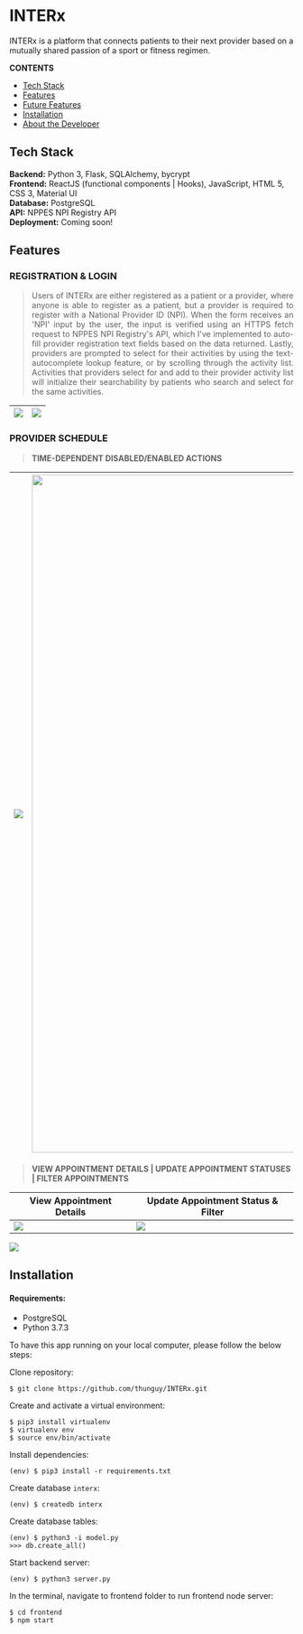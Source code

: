 # INTERx

INTERx is a platform that connects patients to their next provider based on a mutually shared passion of a sport or fitness regimen. 


**CONTENTS**
- [Tech Stack](#tech-stack)
- [Features](#features)
- [Future Features](#future-features)
- [Installation](#installation)
- [About the Developer](#about-the-developer)


## Tech Stack
__Backend:__ Python 3, Flask, SQLAlchemy, bycrypt\
__Frontend:__ ReactJS (functional components | Hooks), JavaScript, HTML 5, CSS 3, Material UI\
__Database:__ PostgreSQL\
__API:__ NPPES NPI Registry API\
__Deployment:__ Coming soon!


## Features

### REGISTRATION & LOGIN

> <p align="justify"> Users of INTERx are either registered as a patient or a provider, where anyone is able to register as a patient, but a provider is required to register with a National Provider ID (NPI). When the form receives an 'NPI' input by the user, the input is verified using an HTTPS fetch request to NPPES NPI Registry's API, which I've implemented to auto-fill provider registration text fields based on the data returned. Lastly, providers are prompted to select for their activities by using the text-autocomplete lookup feature, or by scrolling through the activity list. Activities that providers select for and add to their provider activity list will initialize their searchability by patients who search and select for the same activities. </p>

| <img src="https://user-images.githubusercontent.com/39027613/87715737-a52af600-c762-11ea-945e-9da6901b15a5.gif"/> | <img src="https://user-images.githubusercontent.com/39027613/87722268-9fd2a900-c76c-11ea-8dfa-5196088093cd.gif"/> |
| ------------ | ------------- |

### PROVIDER SCHEDULE

> **TIME-DEPENDENT DISABLED/ENABLED ACTIONS**

| <img src="https://user-images.githubusercontent.com/39027613/87869202-ab7fc480-c952-11ea-80d6-16007b2ce185.gif"/> | <img width="1200" src="https://user-images.githubusercontent.com/39027613/87866341-613c1a80-c935-11ea-8451-6836c6cdb634.png"/> |
| ------------- | ------------- |

> **VIEW APPOINTMENT DETAILS | UPDATE APPOINTMENT STATUSES | FILTER APPOINTMENTS**

| View Appointment Details | Update Appointment Status & Filter |
| -------------------------| ---------------------------------- |
| <img src="https://user-images.githubusercontent.com/39027613/87867615-c139bd80-c943-11ea-8156-8051cd62072e.gif"/> | <img src="https://user-images.githubusercontent.com/39027613/87868468-b7678880-c94a-11ea-907f-4bb49bc2459d.gif"/> |

<img src="https://user-images.githubusercontent.com/39027613/87868845-3068df00-c94f-11ea-9e48-22b80035f0bc.gif">





## Installation

#### Requirements:
- PostgreSQL
- Python 3.7.3

To have this app running on your local computer, please follow the below steps:

Clone repository:
```
$ git clone https://github.com/thunguy/INTERx.git
```
Create and activate a virtual environment:
```
$ pip3 install virtualenv
$ virtualenv env
$ source env/bin/activate
```
Install dependencies:
```
(env) $ pip3 install -r requirements.txt
```
Create database `interx`:
```
(env) $ createdb interx
```
Create database tables:
```
(env) $ python3 -i model.py
>>> db.create_all()
```
Start backend server:
```
(env) $ python3 server.py
```
In the terminal, navigate to frontend folder to run frontend node server:
```
$ cd frontend
$ npm start
```
